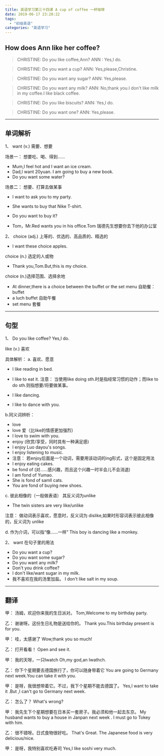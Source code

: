 ```yaml
---
title: 英语学习第三十四课 A cup of coffee 一杯咖啡
date: 2019-06-17 23:28:22
tags: 
  - "初级英语"
categories: "英语学习"
---
```


## How does Ann like her coffee?

> CHRISTINE: Do you like coffee,Ann?
> ANN : Yes,I do.

> CHRISTINE: Do you want a cup?
> ANN: Yes,please,Christine.

> CHRISTINE: Do you want any sugar?
> ANN: Yes,please.

> CHRISTINE: Do you want any milk?
> ANN: No,thank you.I don't like milk in my coffee.I like black coffee.

> CHRISTINE: Do you like biscuits?
> ANN: Yes,I do.

> CHRISTINE: Do you want one?
> ANN: Yes,please.

---

## 单词解析

1、 want (v.) 需要、想要

场景一： 想要吃、喝、得到……
- Mum,I feel hot and I want an ice cream.
- Dad,I want 20yuan. I am going to buy a new book.
- Do you want some water?

场景二： 想要、打算去做某事
- I want to ask you to my party.
- She wants to buy that Nike T-shirt.
- Do you want to buy it?

- Tom，Mr.Red wants you in his office.Tom 瑞德先生想要你去下他的办公室

2、 choice (adj.) 上等的、优选的、高品质的、精选的
- I want these choice apples.

choice (n.) 选定的人或物
- Thank you,Tom.But,this is my choice.

choice (n.)选择范围、选择余地
- At dinner,there is a choice between the buffet or the set menu
自助餐： buffet
 - a luch buffet 自助午餐
 - set menu 套餐
 ---

## 句型
1、 Do you like coffee? Yes,I do.

like (v.) 喜欢

具体解析： 
a. 喜欢、愿意
- I like reading in bed.
- I like to eat it.
注意： 当使用like doing sth.时是指经常习惯的动作；而like to do sth.则指想要/将要做某事。

- I like dancing.
- I like to dance with you.

b.同义词辨析：
- love
 - love 爱（比like的情感更加强烈）
 - I love to swim with you.
- enjoy (欣赏/享受，同时具有一种满足感)
 - I enjoy Luo dayou's songs.
 - I enjoy listening to music.
 - 注意： 若enjoy后面是一个动词，需要用该动词的ing形式，这个是固定用法
 - I enjoy eating cakes.
- be fond of (对……感兴趣，而且这个兴趣一时半会儿不会消退)
 - I am fond of Yumao.
 - She is fond of samll cats.
 - You are fond of buying new shoes.

c. 彼此相像的（一般做表语） 其反义词为unlike
 - The twin sisters are very like/unlike

注意： 做动词表示喜欢，愿意时，反义词为 dislike,如果时形容词表示彼此相像的，反义词为 unlike

d. 作为介词，可以指“像……一样”
This boy is dancing like a monkey.

2、 want 在句子里的用法

- Do you want a cup?
- Do you want some sugar?
- Do you want any milk?
- Don't you drink coffee?
- I don't like/want sugar in my milk.
- 我不喜欢在我的汤里加盐。 I don't like salt in my soup.

---

## 翻译
甲： 汤姆，欢迎你来我的生日派对。
Tom,Welcome to my birthday party.

乙： 谢谢呀。这份生日礼物是送给你的。
Thank you.This birthday present is for you.

甲： 哇，太感谢了
Wow,thank you so much!

乙： 打开看看！
Open and see it.

甲： 我的天呀，一只Iwatch 
Oh,my god,an Iwathch.

乙： 你下个星期要去德国旅行了，你可以随身带着它
You are going to Germany next week.You can take it with you.

甲： 是呀，我很想带着它。不过，我下个星期不能去德国了。
Yes,I want to take it .But ,I can't go to Germany next week.

乙： 怎么了？
What's wrong?

甲： 我先生下个星期想要在日本买一套房子。我必须和他一起去东京。
My husband wants to buy a house in Janpan next week . I must go to Tokey with him.

乙： 很不错呀。日式食物很好吃。
That's Great. The Japanese food is very delicious/nice.

甲： 是呀，我特别喜欢吃寿司
Yes,I like soshi very much.



